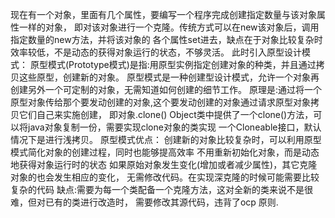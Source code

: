 现在有一个对象，里面有几个属性，要编写一个程序完成创建指定数量与该对象属性一样的对象，
即对该对象进行一个克隆。传统方式可以在new该对象后，调用指定数量的new方法，并将该对象的
各个属性set进去，缺点在于对象比较复杂时效率较低，不是动态的获得对象运行的状态，不够灵活。
此时引入原型设计模式：
原型模式(Prototype模式)是指:用原型实例指定创建对象的种类，并且通过拷贝这些原型，创建新的对象。
原型模式是一种创建型设计模式，允许一个对象再创建另外一个可定制的对象，无需知道如何创建的细节工作。
原理是:通过将一个原型对象传给那个要发动创建的对象,这个要发动创建的对象通过请求原型对象拷贝它们自己来实施创建，
即对象.clone()
Object类中提供了一个clone()方法，可以将java对象复制一份，需要实现clone对象的类实现
一个Cloneable接口，默认情况下是进行浅拷贝。
原型模式优点：
创建新的对象比较复杂时，可以利用原型模式简化对象的创建过程，同时也能够提高效率
不用重新初始化对象，而是动态地获得对象运行时的状态
如果原始对象发生变化(增加或者减少属性)，其它克隆对象的也会发生相应的变化，
无需修改代码。在实现深克隆的时候可能需要比较复杂的代码
缺点:需要为每一个类配备一个克隆方法，这对全新的类来说不是很难，但对已有的类进行改造时，
需要修改其源代码，违背了ocp 原则.


